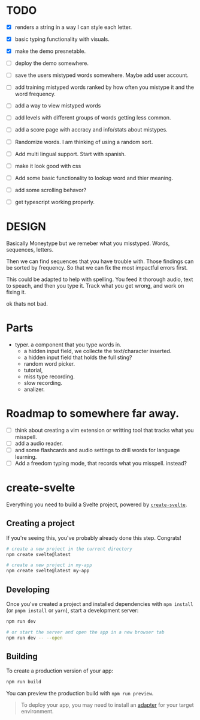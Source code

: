 
# TODO

- [x] renders a string in a way I can style each letter.
- [x] basic typing functionality with visuals.
- [x] make the demo presnetable.
- [ ] deploy the demo somewhere.
- [ ] save the users mistyped words somewhere. Maybe add user account.
- [ ] add training mistyped words ranked by how often you mistype it and the word frequency.
- [ ] add a way to view mistyped words

- [ ] add levels with different groups of words getting less common.
- [ ] add a score page with accracy and info/stats about mistypes.

- [ ] Randomize words. I am thinking of using a random sort.

- [ ] Add multi lingual support. Start with spanish.
- [ ] make it look good with css
- [ ] Add some basic functionality to lookup word and thier meaning.
- [ ] add some scrolling behavor?

- [ ] get typescript working properly.

# DESIGN


Basically Moneytype but we remeber what you misstyped.
Words, sequences, letters.

Then we can find sequences that you have trouble with.
Those findings can be sorted by frequency.
So that we can fix the most impactful errors first.

This could be adapted to help with spelling.
You feed it thorough audio, text to speach, and then you type it.
Track what you get wrong, and work on fixing it.

ok thats not bad.

# Parts

- typer. a component that you type words in.
    - a hidden input field, we collecte the text/character inserted.
    - a hidden input field that holds the full sting?
    - random word picker.
    - tutorial,
    - miss type recording.
    - slow recording.
    - analizer.

# Roadmap to somewhere far away.

- [ ] think about creating a vim extension or writting tool that tracks what you misspell.
- [ ] add a audio reader.
- [ ] and some flashcards and audio settings to drill words for language learning.
- [ ] Add a freedom typing mode, that records what you misspell. instead?

# create-svelte

Everything you need to build a Svelte project, powered by [`create-svelte`](https://github.com/sveltejs/kit/tree/master/packages/create-svelte).

## Creating a project

If you're seeing this, you've probably already done this step. Congrats!

```bash
# create a new project in the current directory
npm create svelte@latest

# create a new project in my-app
npm create svelte@latest my-app
```

## Developing

Once you've created a project and installed dependencies with `npm install` (or `pnpm install` or `yarn`), start a development server:

```bash
npm run dev

# or start the server and open the app in a new browser tab
npm run dev -- --open
```

## Building

To create a production version of your app:

```bash
npm run build
```

You can preview the production build with `npm run preview`.

> To deploy your app, you may need to install an [adapter](https://kit.svelte.dev/docs/adapters) for your target environment.
